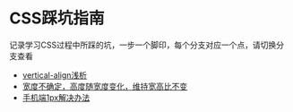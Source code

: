 # CSS踩坑指南
记录学习CSS过程中所踩的坑，一步一个脚印，每个分支对应一个点，请切换分支查看
- [vertical-align浅析](https://github.com/MyDAIDAI/css-study-guide/tree/vertical-align/vertical-align)
- [宽度不确定，高度随宽度变化，维持宽高比不变](https://github.com/MyDAIDAI/css-study-guide/tree/proportion/proportion)
- [手机端1px解决办法](https://github.com/MyDAIDAI/css-study-guide/tree/1px/1px)